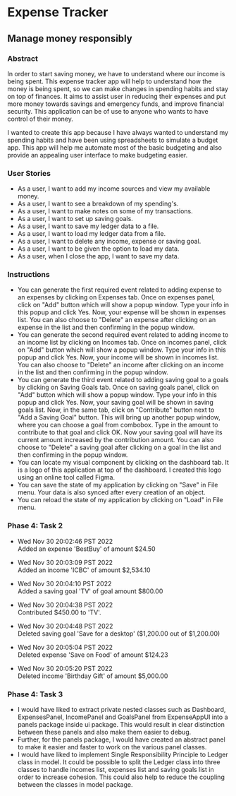 # Expense Tracker

## Manage money responsibly

### Abstract

In order to start saving money, we have to understand where our income is being spent.
This expense tracker app will help to understand how the money is being spent, so we can make changes in 
spending habits and stay on top of finances. It aims to assist user in reducing their expenses and put more
money towards savings and emergency funds, and improve financial security. This application can be of use to
anyone who wants to have control of their money.

I wanted to create this app because I have always wanted to understand my spending habits and have been using
spreadsheets to simulate a budget app. This app will help me automate most of the basic budgeting and also provide an appealing user interface
to make budgeting easier.

### User Stories

- As a user, I want to add my income sources and view my available money.
- As a user, I want to see a breakdown of my spending's.
- As a user, I want to make notes on some of my transactions.
- As a user, I want to set up saving goals.
- As a user, I want to save my ledger data to a file.
- As a user, I want to load my ledger data from a file. 
- As a user, I want to delete any income, expense or saving goal.
- As a user, I want to be given the option to load my data.
- As a user, when I close the app, I want to save my data.

### Instructions

- You can generate the first required event related to adding expense to an expenses by clicking on Expenses tab.
  Once on expenses panel, click on "Add" button which will show a popup window.
  Type your info in this popup and click Yes. Now, your expense will be shown in expenses list.
  You can also choose to "Delete" an expense after clicking on an expense in the list and then confirming in the popup window.
- You can generate the second required event related to adding income to an income list by clicking on Incomes tab.
  Once on incomes panel, click on "Add" button which will show a popup window.
  Type your info in this popup and click Yes. Now, your income will be shown in incomes list.
  You can also choose to "Delete" an income after clicking on an income in the list and then confirming in the popup window.
- You can generate the third event related to adding saving goal to a goals by clicking on Saving Goals tab.
  Once on saving goals panel, click on "Add" button which will show a popup window.
  Type your info in this popup and click Yes. Now, your saving goal will be shown in saving goals list.
  Now, in the same tab, click on "Contribute" button next to "Add a Saving Goal" button.
  This will bring up another popup window, where you can choose a goal from combobox.
  Type in the amount to contribute to that goal and click OK.
  Now your saving goal will have its current amount increased by the contribution amount.
  You can also choose to "Delete" a saving goal after clicking on a goal in the list and then confirming in the popup window.
- You can locate my visual component by clicking on the dashboard tab.
  It is a logo of this application at top of the dashboard. I created this logo using an online tool called Figma.
- You can save the state of my application by clicking on "Save" in File menu.
  Your data is also synced after every creation of an object.
- You can reload the state of my application by clicking on "Load" in File menu.

### Phase 4: Task 2

- Wed Nov 30 20:02:46 PST 2022  
Added an expense 'BestBuy' of amount $24.50

- Wed Nov 30 20:03:09 PST 2022  
Added an income 'ICBC' of amount $2,534.10

- Wed Nov 30 20:04:10 PST 2022    
Added a saving goal 'TV' of goal amount $800.00

- Wed Nov 30 20:04:38 PST 2022  
Contributed $450.00 to 'TV'.

- Wed Nov 30 20:04:48 PST 2022  
Deleted saving goal 'Save for a desktop' ($1,200.00 out of $1,200.00)

- Wed Nov 30 20:05:04 PST 2022  
Deleted expense 'Save on Food' of amount $124.23

- Wed Nov 30 20:05:20 PST 2022  
Deleted income 'Birthday Gift' of amount $5,000.00

### Phase 4: Task 3

- I would have liked to extract private nested classes such as Dashboard, ExpensesPanel, IncomePanel and GoalsPanel
from ExpenseAppUI into a panels package inside ui package. This would result in clear distinction between these panels
and also make them easier to debug. 
- Further, for the panels package, I would have created an abstract panel to make it easier and faster to work on the
various panel classes.
- I would have liked to implement Single Responsibility Principle to Ledger class in model. It could be possible
to split the Ledger class into three classes to handle incomes list, expenses list and saving goals list in order to
increase cohesion. This could also help to reduce the coupling between the classes in model package.
